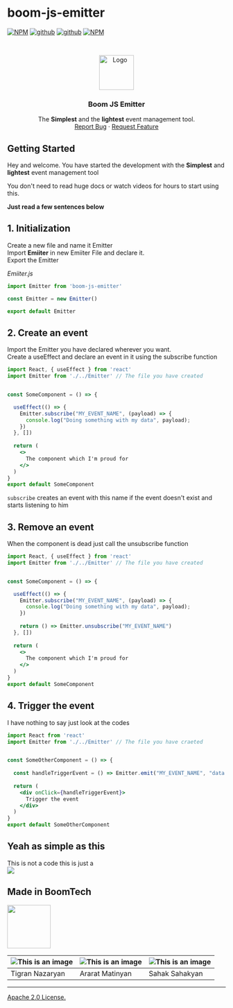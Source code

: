 # boom-js-emitter


[![NPM](https://img.shields.io/npm/v/boom-js-emitter.svg)](https://www.npmjs.com/package/boom-js-emitter)
[![github](https://badgen.net/github/stars/BoomTech-LLC/Boom-JS-Emitter)](https://github.com/BoomTech-LLC/Boom-JS-Emitter)
[![github](https://badgen.net/github/issues/BoomTech-LLC/Boom-JS-Emitter)](https://github.com/BoomTech-LLC/Boom-JS-Emitter)
[![NPM](https://badgen.net/npm/dt/boom-js-emitter)](https://www.npmjs.com/package/boom-js-emitter)

<!-- PROJECT LOGO -->
<br />
<p align="center">
  <a href="https://form.boomform.com/">
    <img src="https://cdn.boomte.ch/images/Emiiter.svg" alt="Logo" width="80" height="80">
  </a>

  <h3 align="center">Boom JS Emitter</h3>

  <p align="center">
    The <b>Simplest</b> and the <b>lightest</b> event management tool.
    <br />
    <a href="https://github.com/BoomTech-LLC/Boom-JS-Emitter/issues">Report Bug</a>
    ·
    <a href="https://github.com/BoomTech-LLC/Boom-JS-Emitter/issues">Request Feature</a>
  </p>
</p>




## Getting Started
Hey and welcome. You have started the development with the <b>Simplest</b> and <b>lightest</b> event management tool

You don't need to read huge docs or watch videos for hours to start using this. 

<b> Just read a few sentences below </b>

## 1. Initialization 
Create a new file and name it Emitter<br />
Import <b>Emiiter</b> in new Emiiter File and declare it.<br />
Export the Emitter<br />

<i>Emiiter.js</i>
```jsx
import Emitter from 'boom-js-emitter'

const Emitter = new Emitter()

export default Emitter
```

## 2. Create an event
Import the Emitter you have declared wherever you want.<br />
Create a useEffect and declare an event in it using the subscribe function

```jsx
import React, { useEffect } from 'react'
import Emitter from './../Emitter' // The file you have created


const SomeComponent = () => {

  useEffect(() => {
    Emitter.subscribe("MY_EVENT_NAME", (payload) => {
      console.log("Doing something with my data", payload);
    })
  }, [])
  
  return (
    <>
      The component which I'm proud for
    </>
  )
}
export default SomeComponent
```
`subscribe` creates an event with this name if the event doesn't exist and starts listening to him

## 3. Remove an event
When the component is dead just call the unsubscribe function

```jsx
import React, { useEffect } from 'react'
import Emitter from './../Emitter' // The file you have created


const SomeComponent = () => {

  useEffect(() => {
    Emitter.subscribe("MY_EVENT_NAME", (payload) => {
      console.log("Doing something with my data", payload);
    })
    
    return () => Emitter.unsubscribe("MY_EVENT_NAME")
  }, [])
  
  return (
    <>
      The component which I'm proud for
    </>
  )
}
export default SomeComponent
```

## 4. Trigger the event
I have nothing to say just look at the codes

```jsx
import React from 'react'
import Emitter from './../Emitter' // The file you have craeted


const SomeOtherComponent = () => {
  
  const handleTriggerEvent = () => Emitter.emit("MY_EVENT_NAME", "data 1", "data 2", "and so on ...")
  
  return (
    <div onClick={handleTriggerEvent}>
      Trigger the event
    </div>
  )
}
export default SomeOtherComponent
```

## Yeah as simple as this
This is not a code this is just a<br />
![](https://media.giphy.com/media/12NUbkX6p4xOO4/giphy.gif)

## Made in BoomTech 

<img src="https://cdn.boomte.ch/images/boomtechdeveloper/logo.svg" height="100">

![This is an image](https://cdn.boomte.ch/images/TikoN.png?x=2) | ![This is an image](https://cdn.boomte.ch/images/AraratM.png?x=2) | ![This is an image](https://cdn.boomte.ch/images/SahakS.png?x=2) 
-- | -- | --
Tigran Nazaryan | Ararat Matinyan | Sahak Sahakyan

--- 

[Apache 2.0 License.](https://github.com/BoomTech-LLC/BoomForm-Package/blob/main/LICENSE)
